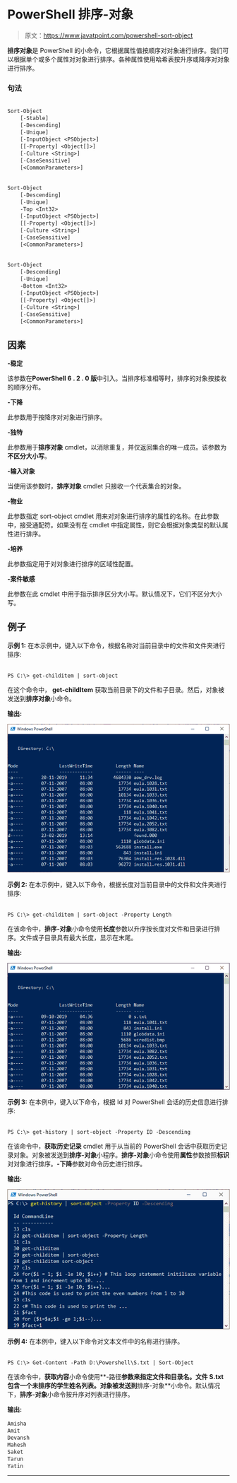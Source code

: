 # PowerShell 排序-对象

> 原文：<https://www.javatpoint.com/powershell-sort-object>

**排序对象**是 PowerShell 的小命令，它根据属性值按顺序对对象进行排序。我们可以根据单个或多个属性对对象进行排序。各种属性使用哈希表按升序或降序对对象进行排序。

### 句法

```

Sort-Object
    [-Stable]
    [-Descending]
    [-Unique]
    [-InputObject <PSObject>]
    [[-Property] <Object[]>]
    [-Culture <String>]
    [-CaseSensitive]
    [<CommonParameters>]

```

```

Sort-Object
    [-Descending]
    [-Unique]
    -Top <Int32>
    [-InputObject <PSObject>]
    [[-Property] <Object[]>]
    [-Culture <String>]
    [-CaseSensitive]
    [<CommonParameters>]

```

```

Sort-Object
    [-Descending]
    [-Unique]
    -Bottom <Int32>
    [-InputObject <PSObject>]
    [[-Property] <Object[]>]
    [-Culture <String>]
    [-CaseSensitive]
    [<CommonParameters>]

```

## 因素

**-稳定**

该参数在**PowerShell 6 . 2 . 0 版**中引入。当排序标准相等时，排序的对象按接收的顺序分布。

**-下降**

此参数用于按降序对对象进行排序。

**-独特**

此参数用于**排序对象** cmdlet，以消除重复，并仅返回集合的唯一成员。该参数为**不区分大小写**。

**-输入对象**

当使用该参数时，**排序对象** cmdlet 只接收一个代表集合的对象。

**-物业**

此参数指定 sort-object cmdlet 用来对对象进行排序的属性的名称。在此参数中，接受通配符。如果没有在 cmdlet 中指定属性，则它会根据对象类型的默认属性进行排序。

**-培养**

此参数指定用于对对象进行排序的区域性配置。

**-案件敏感**

此参数在此 cmdlet 中用于指示排序区分大小写。默认情况下，它们不区分大小写。

## 例子

**示例 1:** 在本示例中，键入以下命令，根据名称对当前目录中的文件和文件夹进行排序:

```

PS C:\> get-childitem | sort-object

```

在这个命令中， **get-childItem** 获取当前目录下的文件和子目录。然后，对象被发送到**排序对象**小命令。

**输出:**

![PowerShell Sort-Object](img/03aefb6b6064853173ab24701094b537.png)

**示例 2:** 在本示例中，键入以下命令，根据长度对当前目录中的文件和文件夹进行排序:

```

PS C:\> get-childitem | sort-object -Property Length

```

在该命令中，**排序-对象**小命令使用**长度**参数以升序按长度对文件和目录进行排序。文件或子目录具有最大长度，显示在末尾。

**输出:**

![PowerShell Sort-Object](img/9628f05e986d5c9a1a4c53340bbb75b8.png)

**示例 3:** 在本例中，键入以下命令，根据 Id 对 PowerShell 会话的历史信息进行排序:

```

PS C:\> get-history | sort-object -Property ID -Descending

```

在该命令中，**获取历史记录** cmdlet 用于从当前的 PowerShell 会话中获取历史记录对象。对象被发送到**排序-对象**小程序。**排序-对象**小命令使用**属性**参数按照**标识**对对象进行排序。**-下降**参数对命令历史进行排序。

**输出:**

![PowerShell Sort-Object](img/63067b2078ddd10d3e5e929bd0a26510.png)

**示例 4:** 在本例中，键入以下命令对文本文件中的名称进行排序。

```

PS C:\> Get-Content -Path D:\Powershell\S.txt | Sort-Object

```

在该命令中，**获取内容**小命令使用**-路径**参数来指定文件和目录名。文件 S.txt 包含一个未排序的学生姓名列表。对象被发送到**排序-对象**小命令。默认情况下，**排序-对象**小命令按升序对列表进行排序。

**输出:**

```
Amisha
Amit
Devansh
Mahesh
Saket
Tarun
Yatin

```

* * *